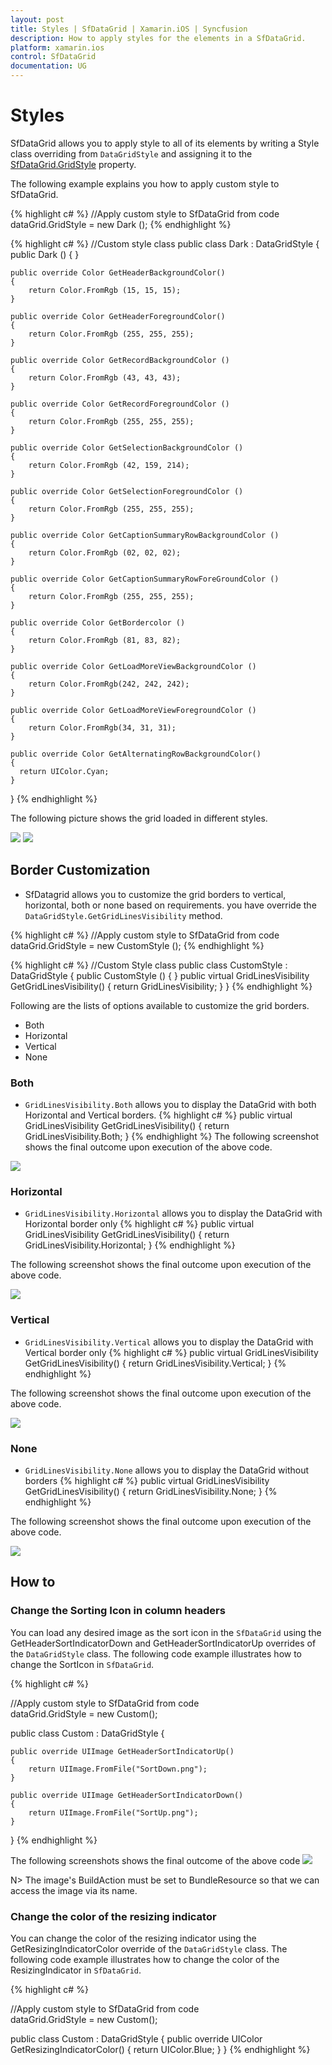 ```yaml
---
layout: post
title: Styles | SfDataGrid | Xamarin.iOS | Syncfusion
description: How to apply styles for the elements in a SfDataGrid.
platform: xamarin.ios
control: SfDataGrid
documentation: UG
---
```


# Styles

SfDataGrid allows you to apply style to all of its elements by writing a Style class overriding from `DataGridStyle` and assigning it to the [SfDataGrid.GridStyle](http://help.syncfusion.com/cr/cref_files/xamarin/sfdatagrid/Syncfusion.SfDataGrid.XForms~Syncfusion.SfDataGrid.XForms.SfDataGrid~GridStyle.html) property.
  
The following example explains you how to apply custom style to SfDataGrid.

{% highlight c# %}
//Apply custom style to SfDataGrid from code
dataGrid.GridStyle = new Dark ();
{% endhighlight %}

{% highlight c# %}
//Custom style class
public class Dark : DataGridStyle
{
    public Dark ()
    {
    }

    public override Color GetHeaderBackgroundColor()
    {
        return Color.FromRgb (15, 15, 15);
    }

    public override Color GetHeaderForegroundColor()
    {
        return Color.FromRgb (255, 255, 255);
    }

    public override Color GetRecordBackgroundColor ()
    {
        return Color.FromRgb (43, 43, 43);
    }

    public override Color GetRecordForegroundColor ()
    {
        return Color.FromRgb (255, 255, 255);
    }

    public override Color GetSelectionBackgroundColor ()
    {
        return Color.FromRgb (42, 159, 214);
    }

    public override Color GetSelectionForegroundColor ()
    {
        return Color.FromRgb (255, 255, 255);
    }

    public override Color GetCaptionSummaryRowBackgroundColor ()
    {
        return Color.FromRgb (02, 02, 02);
    }

    public override Color GetCaptionSummaryRowForeGroundColor ()
    {
        return Color.FromRgb (255, 255, 255);
    }

    public override Color GetBordercolor ()
    {
        return Color.FromRgb (81, 83, 82);
    }

    public override Color GetLoadMoreViewBackgroundColor ()
    {
        return Color.FromRgb(242, 242, 242);
    }

    public override Color GetLoadMoreViewForegroundColor ()
    {
        return Color.FromRgb(34, 31, 31);
    }
    
    public override Color GetAlternatingRowBackgroundColor()
    {
      return UIColor.Cyan;
    }
} 
{% endhighlight %}

The following picture shows the grid loaded in different styles.

![](SfDataGrid_images/Styles.png)
![](SfDataGrid_images/AlternatingStyle1.png)

## Border Customization

* SfDatagrid allows you to customize the grid borders to vertical, horizontal, both or none based on requirements. you have override the `DataGridStyle.GetGridLinesVisibility`
method. 

{% highlight c# %}
//Apply custom style to SfDataGrid from code
dataGrid.GridStyle = new CustomStyle ();
{% endhighlight %}
 
{% highlight c# %}
//Custom Style class 
public class CustomStyle : DataGridStyle
{
    public CustomStyle ()
    {
    }
    public virtual GridLinesVisibility GetGridLinesVisibility()
    {
        return GridLinesVisibility;
    }
}
{% endhighlight %}

Following are the lists of options available to customize the grid borders.

* Both
* Horizontal
* Vertical
* None

### Both

*  `GridLinesVisibility.Both` allows you to display the DataGrid with both Horizontal and Vertical borders.
{% highlight c# %}
public virtual GridLinesVisibility GetGridLinesVisibility()
{
    return GridLinesVisibility.Both;
}
{% endhighlight %}
The following screenshot shows the final outcome upon execution of the above code.

![](SfDataGrid_images/BorderCustomization_Both.png)

### Horizontal

* `GridLinesVisibility.Horizontal` allows you to display the DataGrid with Horizontal border only
{% highlight c# %}
public virtual GridLinesVisibility GetGridLinesVisibility()
{
    return GridLinesVisibility.Horizontal;
}
{% endhighlight %}

The following screenshot shows the final outcome upon execution of the above code.

![](SfDataGrid_images/BorderCustomization_Horizontal.png)

### Vertical

* `GridLinesVisibility.Vertical` allows you to display the DataGrid with Vertical border only
{% highlight c# %}
public virtual GridLinesVisibility GetGridLinesVisibility()
{
    return GridLinesVisibility.Vertical;
}
{% endhighlight %}

The following screenshot shows the final outcome upon execution of the above code.

![](SfDataGrid_images/BorderCustomization_Vertical.png)

### None

* `GridLinesVisibility.None` allows you to display the DataGrid without borders
{% highlight c# %}
public virtual GridLinesVisibility GetGridLinesVisibility()
{
    return GridLinesVisibility.None;
}
{% endhighlight %}

The following screenshot shows the final outcome upon execution of the above code.

![](SfDataGrid_images/BorderCustomization_None.png)

## How to

### Change the Sorting Icon in column headers

You can load any desired image as the sort icon in the `SfDataGrid` using the GetHeaderSortIndicatorDown and GetHeaderSortIndicatorUp overrides of the `DataGridStyle` class. The following code example illustrates how to change the SortIcon in `SfDataGrid`.

{% highlight c# %}

//Apply custom style to SfDataGrid from code
dataGrid.GridStyle = new Custom();

public class Custom : DataGridStyle
{

    public override UIImage GetHeaderSortIndicatorUp()
    {
        return UIImage.FromFile("SortDown.png");
    }

    public override UIImage GetHeaderSortIndicatorDown()
    {
        return UIImage.FromFile("SortUp.png");
    }

}
{% endhighlight %}

The following screenshots shows the final outcome of the above code
![](SfDataGrid_images/SortIconCustomization.png)

N> The image's BuildAction must be set to BundleResource so that we can access the image via its name.

### Change the color of the resizing indicator

You can change the color of the resizing indicator using the GetResizingIndicatorColor override of the `DataGridStyle` class. The following code example illustrates how to change the color of the ResizingIndicator in `SfDataGrid`. 

{% highlight c# %}

//Apply custom style to SfDataGrid from code
dataGrid.GridStyle = new Custom();

public class Custom : DataGridStyle
{
    public override UIColor GetResizingIndicatorColor()
    {
        return UIColor.Blue;
    }
}
{% endhighlight %}